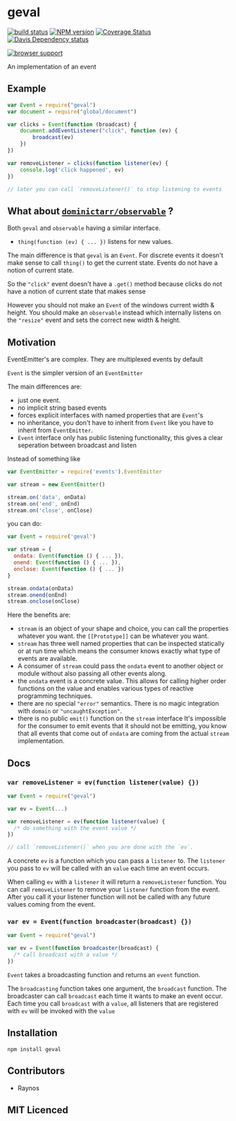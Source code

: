 # geval

[![build status][1]][2]
[![NPM version][3]][4]
[![Coverage Status][5]][6]
[![Davis Dependency status][9]][10]

[![browser support][11]][12]

An implementation of an event

## Example

```js
var Event = require("geval")
var document = require("global/document")

var clicks = Event(function (broadcast) {
    document.addEventListener("click", function (ev) {
        broadcast(ev)
    })
})

var removeListener = clicks(function listener(ev) {
    console.log('click happened', ev)
})

// later you can call `removeListener()` to stop listening to events
```

## What about [`dominictarr/observable`](https://github.com/dominictarr/observable) ?

Both `geval` and `observable` having a similar interface.

 - `thing(function (ev) { ... })` listens for new values.

The main difference is that `geval` is an `Event`. For discrete 
  events it doesn't make sense to call `thing()` to get the
  current state. Events do not have a notion of current state.

So the `"click"` event doesn't have a `.get()` method because
  clicks do not have a notion of current state that makes sense

However you should not make an `Event` of the windows current
  width & height. You should make an `observable` instead which
  internally listens on the `"resize"` event and sets the correct
  new width & height.

## Motivation

EventEmitter's are complex. They are multiplexed events by default

`Event` is the simpler version of an `EventEmitter`

The main differences are:
  
  - just one event.
  - no implicit string based events
  - forces explicit interfaces with named properties that are
      `Event`'s
  - no inheritance, you don't have to inherit from `Event` like
      you have to inherit from `EventEmitter`.
  - `Event` interface only has public listening functionality,
      this gives a clear seperation between broadcast and listen

Instead of something like

```js
var EventEmitter = require('events').EventEmitter

var stream = new EventEmitter()

stream.on('data', onData)
stream.on('end', onEnd)
stream.on('close', onClose)
```

you can do:

```js
var Event = require('geval')

var stream = {
  ondata: Event(function () { ... }),
  onend: Event(function () { ... }),
  onclose: Event(function () { ... })
}

stream.ondata(onData)
stream.onend(onEnd)
stream.onclose(onClose)
```

Here the benefits are:

 - `stream` is an object of your shape and choice, you can call
      the properties whatever you want. the `[[Prototype]]` can
      be whatever you want.
 - `stream` has three well named properties that can be inspected
      statically or at run time which means the consumer knows
      exactly what type of events are available.
 - A consumer of `stream` could pass the `ondata` event to 
      another object or module without also passing all other
      events along.
 - the `ondata` event is a concrete value. This allows for
      calling higher order functions on the value and enables
      various types of reactive programming techniques. 
 - there are no special `"error"` semantics. There is no magic
      integration with `domain` or `"uncaughtException"`.
 - there is no public `emit()` function on the `stream` interface
      It's impossible for the consumer to emit events that it
      should not be emitting, you know that all events that 
      come out of `ondata` are coming from the actual `stream`
      implementation.

## Docs

### `var removeListener = ev(function listener(value) {})`

```js
var Event = require("geval")

var ev = Event(...)

var removeListener = ev(function listener(value) {
  /* do something with the event value */
})

// call `removeListener()` when you are done with the `ev`.
```

A concrete `ev` is a function which you can pass a `listener`
  to. The `listener` you pass to `ev` will be called with
  an `value` each time an event occurs.

When calling `ev` with a `listener` it will return a 
  `removeListener` function. You can call `removeListener` to
  remove your `listener` function from the event. After you call
  it your listener function will not be called with any future
  values coming from the event.

### `var ev = Event(function broadcaster(broadcast) {})`

```js
var Event = require("geval")

var ev = Event(function broadcaster(broadcast) {
  /* call broadcast with a value */
})
```


`Event` takes a broadcasting function and returns an `event`
  function.

The `broadcasting` function takes one argument, the `broadcast`
  function. The broadcaster can call `broadcast` each time it
  wants to make an event occur. Each time you call `broadcast`
  with a `value`, all listeners that are registered with `ev` 
  will be invoked with the `value`

## Installation

`npm install geval`

## Contributors

 - Raynos

## MIT Licenced

  [1]: https://secure.travis-ci.org/Raynos/geval.png
  [2]: https://travis-ci.org/Raynos/geval
  [3]: https://badge.fury.io/js/geval.png
  [4]: https://badge.fury.io/js/geval
  [5]: https://coveralls.io/repos/Raynos/geval/badge.png
  [6]: https://coveralls.io/r/Raynos/geval
  [7]: https://gemnasium.com/Raynos/geval.png
  [8]: https://gemnasium.com/Raynos/geval
  [9]: https://david-dm.org/Raynos/geval.png
  [10]: https://david-dm.org/Raynos/geval
  [11]: https://ci.testling.com/Raynos/geval.png
  [12]: https://ci.testling.com/Raynos/geval
